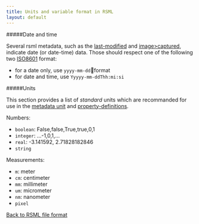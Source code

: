 ```yaml
---
title: Units and variable format in RSML
layout: default
---
```


#####Date and time

Several rsml metadata, such as the [last-modified](metadata#last-modified) and [image>captured](metadata#image), indicate date (or date-time) data. Those should respect one of the following two [ISO8601](http://en.wikipedia.org/wiki/ISO_8601) format:
  - for a date only, use `yyyy-mm-dd`format
  - for date and time, use `Yyyyy-mm-ddThh:mi:si`

  
#####Units

This section provides a list of *standard* units which are recommanded for use in the [metadata unit](metadata#resolution-and-unit) and [property-definitions](metadata#property-definitions).

Numbers:

  - `boolean`: False,false,True,true,0,1
  - `integer`: ...-1,0,1,...
  - `real`:    -3.141592, 2.71828182846
  - `string`
                        
Measurements:

  - `m`: meter
  - `cm`: centimeter
  - `mm`: millimeter
  - `um`: micrometer
  - `nm`: nanometer
  - `pixel`
     
  
[Back to RSML file format](index)

